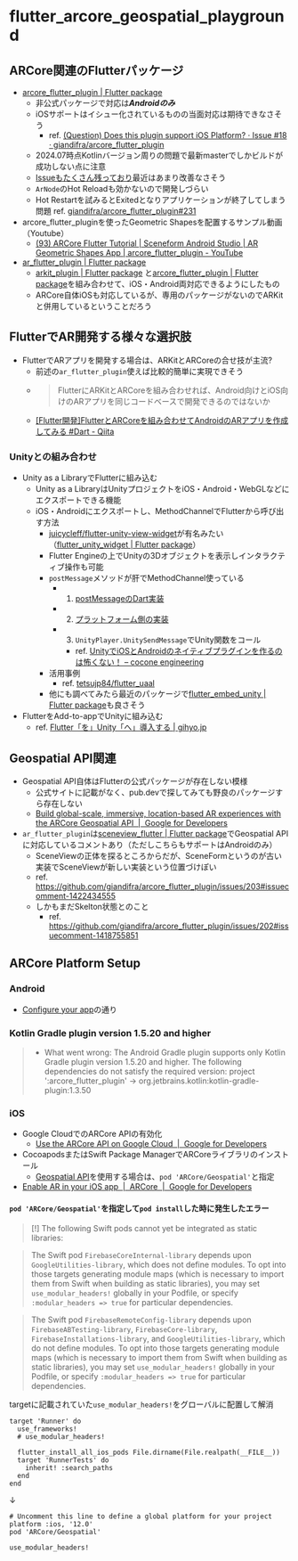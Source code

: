 # flutter_arcore_geospatial_playground

## ARCore関連のFlutterパッケージ

- [arcore_flutter_plugin | Flutter package](https://pub.dev/packages/arcore_flutter_plugin)
  - 非公式パッケージで対応は***Androidのみ***
  - iOSサポートはイシュー化されているものの当面対応は期待できなさそう
    - ref. [(Question) Does this plugin support iOS Platform? · Issue #18 · giandifra/arcore_flutter_plugin](https://github.com/giandifra/arcore_flutter_plugin/issues/18)
  - 2024.07時点Kotlinバージョン周りの問題で最新masterでしかビルドが成功しない点に注意
  - [Issueもたくさん残っており](https://github.com/giandifra/arcore_flutter_plugin/issues)最近はあまり改善なさそう
  - `ArNode`のHot Reloadも効かないので開発しづらい
  - Hot Restartを試みるとExitedとなりアプリケーションが終了してしまう問題 ref. [giandifra/arcore_flutter_plugin#231](https://github.com/giandifra/arcore_flutter_plugin/issues/231)
- arcore_flutter_pluginを使ったGeometric Shapesを配置するサンプル動画（Youtube）
  - [(93) ARCore Flutter Tutorial | Sceneform Android Studio | AR Geometric Shapes App | arcore_flutter_plugin - YouTube](https://www.youtube.com/watch?v=ks1Ko7i-QO0)
- [ar_flutter_plugin | Flutter package](https://pub.dev/packages/ar_flutter_plugin)
  - [arkit_plugin | Flutter package](https://pub.dev/packages/arkit_plugin) と[arcore_flutter_plugin | Flutter package](https://pub.dev/packages/arcore_flutter_plugin)を組み合わせて、iOS・Android両対応できるようにしたもの
  - ARCore自体iOSも対応しているが、専用のパッケージがないのでARKitと併用しているということだろう

## FlutterでAR開発する様々な選択肢

- FlutterでARアプリを開発する場合は、ARKitとARCoreの合せ技が主流?
  - 前述の`ar_flutter_plugin`使えば比較的簡単に実現できそう
  - > FlutterにARKitとARCoreを組み合わせれば、Android向けとiOS向けのARアプリを同じコードベースで開発できるのではないか
  - [[Flutter開発]FlutterとARCoreを組み合わせてAndroidのARアプリを作成してみる #Dart - Qiita](https://qiita.com/s_harada/items/44c50ea22d006b972897)

### Unityとの組み合わせ

- Unity as a LibraryでFlutterに組み込む
  - Unity as a LibraryはUnityプロジェクトをiOS・Android・WebGLなどにエクスポートできる機能
  - iOS・Androidにエクスポートし、MethodChannelでFlutterから呼び出す方法
    - [juicycleff/flutter-unity-view-widget](https://github.com/juicycleff/flutter-unity-view-widget)が有名みたい（[flutter_unity_widget | Flutter package](https://pub.dev/packages/flutter_unity_widget)）
    - Flutter Engineの上でUnityの3Dオブジェクトを表示しインタラクティブ操作も可能
    - `postMessage`メソッドが肝でMethodChannel使っている
      - 1. [postMessageのDart実装](https://github.com/juicycleff/flutter-unity-view-widget/blob/45fffb52e5e2c101bda435e396218b2ad9c56503/lib/src/io/device_method.dart#L248)
      - 2. [プラットフォーム側の実装](https://github.com/juicycleff/flutter-unity-view-widget/blob/45fffb52e5e2c101bda435e396218b2ad9c56503/android/src/main/kotlin/com/xraph/plugin/flutter_unity_widget/FlutterUnityWidgetController.kt#L132)
      - 3. `UnityPlayer.UnitySendMessage`でUnity関数をコール
        - ref. [UnityでiOSとAndroidのネイティブプラグインを作るのは怖くない！ – cocone engineering](https://engineering.cocone.io/2023/11/14/unity-ios-android-native-plugin/)
    - 活用事例
      - ref. [tetsujp84/flutter_uaal](https://github.com/tetsujp84/flutter_uaal?tab=readme-ov-file)
    - 他にも調べてみたら最近のパッケージで[flutter_embed_unity | Flutter package](https://pub.dev/packages/flutter_embed_unity)も良さそう
- FlutterをAdd-to-appでUnityに組み込む
  - ref. [Flutter「を」Unity「へ」導入する | gihyo.jp](https://gihyo.jp/article/2024/04/flutter-unity-01)

## Geospatial API関連

- Geospatial API自体はFlutterの公式パッケージが存在しない模様
  - 公式サイトに記載がなく、pub.devで探してみても野良のパッケージすら存在しない
  - [Build global-scale, immersive, location-based AR experiences with the ARCore Geospatial API  |  Google for Developers](https://developers.google.com/ar/develop/geospatial)
- `ar_flutter_plugin`は[sceneview_flutter | Flutter package](https://pub.dev/packages/sceneview_flutter)でGeospatial APIに対応しているコメントあり（ただしこちらもサポートはAndroidのみ）
  - SceneViewの正体を探るところからだが、SceneFormというのが古い実装でSceneViewが新しい実装という位置づけぽい
  - ref. https://github.com/giandifra/arcore_flutter_plugin/issues/203#issuecomment-1422434555
  - しかもまだSkelton状態とのこと
    - ref. https://github.com/giandifra/arcore_flutter_plugin/issues/202#issuecomment-1418755851

## ARCore Platform Setup

### Android

- [Configure your app](https://pub.dev/packages/arcore_flutter_plugin#configure-your-app)の通り

### Kotlin Gradle plugin version 1.5.20 and higher

> - What went wrong:
The Android Gradle plugin supports only Kotlin Gradle plugin version 1.5.20 and higher.
The following dependencies do not satisfy the required version:
project ':arcore_flutter_plugin' -> org.jetbrains.kotlin:kotlin-gradle-plugin:1.3.50

### iOS

- Google CloudでのARCore APIの有効化
  - [Use the ARCore API on Google Cloud  |  Google for Developers](https://developers.google.com/ar/develop/authorization?platform=ios)
- CocoapodsまたはSwift Package ManagerでARCoreライブラリのインストール
  - [Geospatial API](https://developers.google.com/ar/develop/geospatial)を使用する場合は、`pod 'ARCore/Geospatial'`と指定
- [Enable AR in your iOS app  |  ARCore  |  Google for Developers](https://developers.google.com/ar/develop/ios/enable-arcore)

#### `pod 'ARCore/Geospatial'`を指定して`pod install`した時に発生したエラー

> [!] The following Swift pods cannot yet be integrated as static libraries:

> The Swift pod `FirebaseCoreInternal-library` depends upon `GoogleUtilities-library`, which does not define modules. To opt into those targets generating module maps (which is necessary to import them from Swift when building as static libraries), you may set `use_modular_headers!` globally in your Podfile, or specify `:modular_headers => true` for particular dependencies.

> The Swift pod `FirebaseRemoteConfig-library` depends upon `FirebaseABTesting-library`, `FirebaseCore-library`, `FirebaseInstallations-library`, and `GoogleUtilities-library`, which do not define modules. To opt into those targets generating module maps (which is necessary to import them from Swift when building as static libraries), you may set `use_modular_headers!` globally in your Podfile, or specify `:modular_headers => true` for particular dependencies.

targetに記載されていた`use_modular_headers!`をグローバルに配置して解消

```pod
target 'Runner' do
  use_frameworks!
  # use_modular_headers!

  flutter_install_all_ios_pods File.dirname(File.realpath(__FILE__))
  target 'RunnerTests' do
    inherit! :search_paths
  end
end
```

↓

```pod
# Uncomment this line to define a global platform for your project
platform :ios, '12.0'
pod 'ARCore/Geospatial'

use_modular_headers!
```
